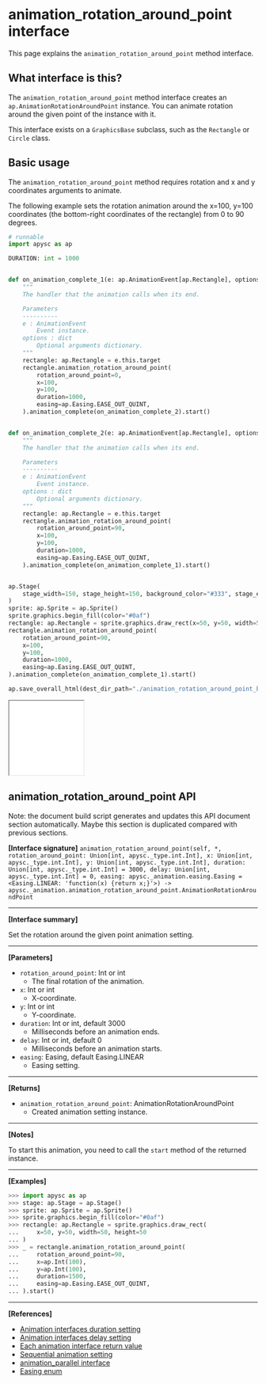 # animation_rotation_around_point interface

This page explains the `animation_rotation_around_point` method interface.

## What interface is this?

The `animation_rotation_around_point` method interface creates an `ap.AnimationRotationAroundPoint` instance. You can animate rotation around the given point of the instance with it.

This interface exists on a `GraphicsBase` subclass, such as the `Rectangle` or `Circle` class.

## Basic usage

The `animation_rotation_around_point` method requires rotation and x and y coordinates arguments to animate.

The following example sets the rotation animation around the x=100, y=100 coordinates (the bottom-right coordinates of the rectangle) from 0 to 90 degrees.

```py
# runnable
import apysc as ap

DURATION: int = 1000


def on_animation_complete_1(e: ap.AnimationEvent[ap.Rectangle], options: dict) -> None:
    """
    The handler that the animation calls when its end.

    Parameters
    ----------
    e : AnimationEvent
        Event instance.
    options : dict
        Optional arguments dictionary.
    """
    rectangle: ap.Rectangle = e.this.target
    rectangle.animation_rotation_around_point(
        rotation_around_point=0,
        x=100,
        y=100,
        duration=1000,
        easing=ap.Easing.EASE_OUT_QUINT,
    ).animation_complete(on_animation_complete_2).start()


def on_animation_complete_2(e: ap.AnimationEvent[ap.Rectangle], options: dict) -> None:
    """
    The handler that the animation calls when its end.

    Parameters
    ----------
    e : AnimationEvent
        Event instance.
    options : dict
        Optional arguments dictionary.
    """
    rectangle: ap.Rectangle = e.this.target
    rectangle.animation_rotation_around_point(
        rotation_around_point=90,
        x=100,
        y=100,
        duration=1000,
        easing=ap.Easing.EASE_OUT_QUINT,
    ).animation_complete(on_animation_complete_1).start()


ap.Stage(
    stage_width=150, stage_height=150, background_color="#333", stage_elem_id="stage"
)
sprite: ap.Sprite = ap.Sprite()
sprite.graphics.begin_fill(color="#0af")
rectangle: ap.Rectangle = sprite.graphics.draw_rect(x=50, y=50, width=50, height=50)
rectangle.animation_rotation_around_point(
    rotation_around_point=90,
    x=100,
    y=100,
    duration=1000,
    easing=ap.Easing.EASE_OUT_QUINT,
).animation_complete(on_animation_complete_1).start()

ap.save_overall_html(dest_dir_path="./animation_rotation_around_point_basic_usage/")
```

<iframe src="static/animation_rotation_around_point_basic_usage/index.html" width="150" height="150"></iframe>


## animation_rotation_around_point API

<!-- Docstring: apysc._animation.animation_rotation_around_point_interface.AnimationRotationAroundPointInterface.animation_rotation_around_point -->

<span class="inconspicuous-txt">Note: the document build script generates and updates this API document section automatically. Maybe this section is duplicated compared with previous sections.</span>

**[Interface signature]** `animation_rotation_around_point(self, *, rotation_around_point: Union[int, apysc._type.int.Int], x: Union[int, apysc._type.int.Int], y: Union[int, apysc._type.int.Int], duration: Union[int, apysc._type.int.Int] = 3000, delay: Union[int, apysc._type.int.Int] = 0, easing: apysc._animation.easing.Easing = <Easing.LINEAR: 'function(x) {return x;}'>) -> apysc._animation.animation_rotation_around_point.AnimationRotationAroundPoint`<hr>

**[Interface summary]**

Set the rotation around the given point animation setting.<hr>

**[Parameters]**

- `rotation_around_point`: Int or int
  - The final rotation of the animation.
- `x`: Int or int
  - X-coordinate.
- `y`: Int or int
  - Y-coordinate.
- `duration`: Int or int, default 3000
  - Milliseconds before an animation ends.
- `delay`: Int or int, default 0
  - Milliseconds before an animation starts.
- `easing`: Easing, default Easing.LINEAR
  - Easing setting.

<hr>

**[Returns]**

- `animation_rotation_around_point`: AnimationRotationAroundPoint
  - Created animation setting instance.

<hr>

**[Notes]**

To start this animation, you need to call the `start` method of the returned instance.<hr>

**[Examples]**

```py
>>> import apysc as ap
>>> stage: ap.Stage = ap.Stage()
>>> sprite: ap.Sprite = ap.Sprite()
>>> sprite.graphics.begin_fill(color="#0af")
>>> rectangle: ap.Rectangle = sprite.graphics.draw_rect(
...     x=50, y=50, width=50, height=50
... )
>>> _ = rectangle.animation_rotation_around_point(
...     rotation_around_point=90,
...     x=ap.Int(100),
...     y=ap.Int(100),
...     duration=1500,
...     easing=ap.Easing.EASE_OUT_QUINT,
... ).start()
```

<hr>

**[References]**

- [Animation interfaces duration setting](https://simon-ritchie.github.io/apysc/en/animation_duration.html)
- [Animation interfaces delay setting](https://simon-ritchie.github.io/apysc/en/animation_delay.html)
- [Each animation interface return value](https://simon-ritchie.github.io/apysc/en/animation_return_value.html)
- [Sequential animation setting](https://simon-ritchie.github.io/apysc/en/sequential_animation.html)
- [animation_parallel interface](https://simon-ritchie.github.io/apysc/en/animation_parallel.html)
- [Easing enum](https://simon-ritchie.github.io/apysc/en/easing_enum.html)